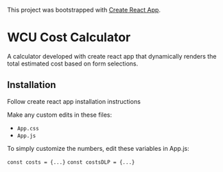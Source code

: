 This project was bootstrapped with [Create React App](https://github.com/facebook/create-react-app).

# WCU Cost Calculator

A calculator developed with create react app that dynamically renders the total estimated cost based on form selections.

## Installation

Follow create react app installation instructions

Make any custom edits in these files:

* `App.css`
* `App.js`

To simply customize the numbers, edit these variables in App.js:

`const costs = {...}`
`const costsDLP = {...}`
